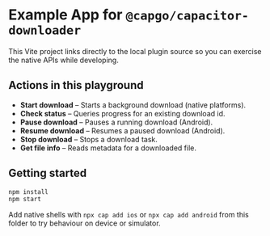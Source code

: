 # Example App for `@capgo/capacitor-downloader`

This Vite project links directly to the local plugin source so you can exercise the native APIs while developing.

## Actions in this playground

- **Start download** – Starts a background download (native platforms).
- **Check status** – Queries progress for an existing download id.
- **Pause download** – Pauses a running download (Android).
- **Resume download** – Resumes a paused download (Android).
- **Stop download** – Stops a download task.
- **Get file info** – Reads metadata for a downloaded file.

## Getting started

```bash
npm install
npm start
```

Add native shells with `npx cap add ios` or `npx cap add android` from this folder to try behaviour on device or simulator.
